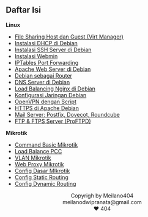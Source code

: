 ## Daftar Isi

  <summary><strong>Linux</strong></summary>

  - [File Sharing Host dan Guest (Virt Manager)](./linux/file-sharing-host-dan-guest-virt-manager.md)
  - [Instalasi DHCP di Debian](./linux/instalasi-dhcp-debian.md)
  - [Instalasi SSH Server di Debian](./linux/instalasi-ssh-server-debian.md)
  - [Instalasi Webmin](./linux/instalasi-webmin.md)
  - [IPTables Port Forwarding](./linux/iptables-port-forwarding.md)
  - [Apache Web Server di Debian](./linux/konfigurasi-apache-webserver-debian.md)
  - [Debian sebagai Router](./linux/konfigurasi-debian-sebagai-router.md)
  - [DNS Server di Debian](./linux/konfigurasi-dnsserver-di-debian.md)
  - [Load Balancing Nginx di Debian](./linux/konfigurasi-load-balancing-nginx-di-debian.md)
  - [Konfigurasi Jaringan Debian](./linux/konfigurasi-network-debian.md)
  - [OpenVPN dengan Script](./linux/konfigurasi-openvpn-script-debian.md)
  - [HTTPS di Apache Debian](./linux/konfigurasi-webserver-apache-https-debian.md)
  - [Mail Server: Postfix, Dovecot, Roundcube](./linux/postfix-dovecot-roundcube-mailserver.md)
  - [FTP & FTPS Server (ProFTPD)](./linux/proftpd-ftp-ftps.md)



  <summary><strong>Mikrotik</strong></summary>
  
  - [Command Basic Mikrotik](./mikrotik/001-CommandBasicMIkrotik.md)
  - [Load Balance PCC](./mikrotik/003-LoadBalancePCC.md)
  - [VLAN Mikrotik](./mikrotik/004-VlanMikrotik.md)
  - [Web Proxy Mikrotik](./mikrotik/mikrotik-web-proxy.md)
  - [Config Dasar MIkrotik](./mikrotik/002-ConfigDasarMIkrotik.md)
  - [Config Static Routing](./mikrotik/002-static-routing.md)
  - [Config Dynamic Routing](./mikrotik/000-dynamic-routing-ospf-rip.md)





<center>Copyrigh by Meilano404</center>
<center>meilanodwipranata@gmail.com</center>
<center>❤️ 404</center>



